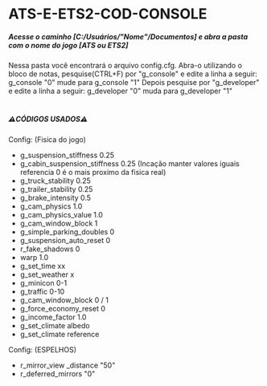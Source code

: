 # ATS-E-ETS2-COD-CONSOLE
<h5>Acesse o caminho [C:/Usuários/"Nome"/Documentos] e abra a pasta com o nome do jogo [ATS ou ETS2]</h5>

Nessa pasta você encontrará o arquivo config.cfg. Abra-o utilizando o bloco de notas, pesquise(CTRL+F) por "g_console" e edite a linha a seguir:
g_console "0" mude para g_console "1"
Depois pesquise por "g_developer" e edite a linha a seguir:
g_developer "0" muda para g_developer "1"
#
<h5>⚠️CÓDIGOS USADOS⚠️</h5>

Config:
(Fisica do jogo)
* g_suspension_stiffness 0.25
* g_cabin_suspension_stiffness 0.25
  (Incação manter valores iguais referencia 0 é o mais proximo da fisica real)
* g_truck_stability 0.25
* g_trailer_stability 0.25
* g_brake_intensity 0.5
* g_cam_physics 1.0
* g_cam_physics_value 1.0
* g_cam_window_block 1
* g_simple_parking_doubles 0
* g_suspension_auto_reset 0
* r_fake_shadows 0
* warp 1.0
* g_set_time xx
* g_set_weather x
* g_minicon 0-1
* g_traffic 0-10
* g_cam_window_block 0 / 1
* g_force_economy_reset 0
* g_income_factor 1.0
* g_set_climate albedo
* g_set_climate reference

Config:
(ESPELHOS)
* r_mirror_view _distance "50"
* r_deferred_mirrors "0"
